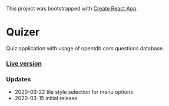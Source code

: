 This project was bootstrapped with [Create React App](https://github.com/facebook/create-react-app).

# Quizer
Quiz application with usage of opentdb.com questions database.

### [Live version](https://jacu.github.io/quizer/)

### Updates

- 2020-03-22 tile style selection for menu options
- 2020-03-15 initial release 